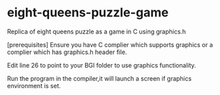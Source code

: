 # eight-queens-puzzle-game
Replica of eight queens puzzle as a game in C using graphics.h

[prerequisites]
Ensure you have C complier which supports graphics or a complier which has graphics.h header file.

Edit line 26 to point to your BGI folder to use graphics functionality.

Run the program in the compiler,it will launch a screen if graphics environment is set.

